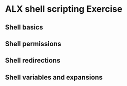 # ALX shell scripting Exercise

## Shell basics

## Shell permissions

## Shell redirections

## Shell variables and expansions
